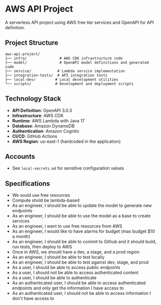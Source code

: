 # AWS API Project

A serverless API project using AWS free tier services and OpenAPI for API definition.

## Project Structure

```
aws-api-project/
├── infra/               # AWS CDK infrastructure code
├── model/               # OpenAPI model definitions and generated code
├── service/            # Lambda service implementation
├── integration-tests/  # API integration tests
├── local-dev/         # Local development utilities
└── scripts/           # Development and deployment scripts
```

## Technology Stack

- **API Definition**: OpenAPI 3.0.3
- **Infrastructure**: AWS CDK
- **Runtime**: AWS Lambda with Java 17
- **Database**: Amazon DynamoDB
- **Authentication**: Amazon Cognito
- **CI/CD**: GitHub Actions
- **AWS Region**: us-east-1 (hardcoded in the application)

## Accounts
- See `local-secrets.md` for sensitive configuration values


## Specifications
- We sould use free resources
- Compute shold  be lambda-based
- As an engineer, I should be able to update the model to generate new endpoints
- As an engineer, I should be able to use the model as a base to create services
- As an engineer, i want to use free resources from AWS
- As an engineer, I would like to have alarms for budget (max budget $10 a month)
- As an engineer, I should be able to commit to Github and it should build, run tests, then deploy to AWS
- Once in AWS, we should have a dev, a stage, and a prod region
- As an engineer, I should be able to test locally
- As an engineer, I should be able to test against dev, stage, and prod
- As a user, I should be able to access public endpoints
- As a user, I should not be able to access authenticated content
- As a user, I should be able to authenticate
- As an authenticated user, I should be able to access authenticated endpoints and only get the information I have access to
- As an authenticated user, I should not be able to access information I don't have access to
